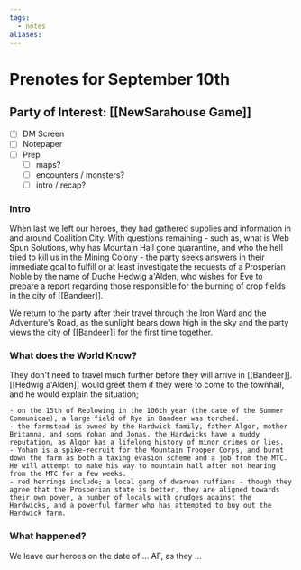 ```yaml
---
tags:
  - notes
aliases:
---
```


# Prenotes for September 10th
## Party of Interest: [[NewSarahouse Game]]
- [ ] DM Screen
- [ ] Notepaper
- [ ] Prep
	- [ ] maps?
	- [ ] encounters / monsters?
	- [ ] intro / recap?

### Intro

When last we left our heroes, they had gathered supplies and information in and around Coalition City. With questions remaining - such as, what is Web Spun Solutions, why has Mountain Hall gone quarantine, and who the hell tried to kill us in the Mining Colony - the party seeks answers in their immediate goal to fulfill or at least investigate the requests of a Prosperian Noble by the name of Duche Hedwig a'Alden, who wishes for Eve to prepare a report regarding those responsible for the burning of crop fields in the city of [[Bandeer]]. 

We return to the party after their travel through the Iron Ward and the Adventure's Road, as the sunlight bears down high in the sky and the party views the city of [[Bandeer]] for the first time together.

### What does the World Know?

They don't need to travel much further before they will arrive in [[Bandeer]]. [[Hedwig a'Alden]] would greet them if they were to come to the townhall, and he would explain the situation;

	- on the 15th of Replowing in the 106th year (the date of the Summer Communicae), a large field of Rye in Bandeer was torched.
	- the farmstead is owned by the Hardwick family, father Algor, mother Britanna, and sons Yohan and Jonas. the Hardwicks have a muddy reputation, as Algor has a lifelong history of minor crimes or lies.
	- Yohan is a spike-recruit for the Mountain Trooper Corps, and burnt down the farm as both a taxing evasion scheme and a job from the MTC. He will attempt to make his way to mountain hall after not hearing from the MTC for a few weeks.
	- red herrings include; a local gang of dwarven ruffians - though they agree that the Prosperian state is better, they are aligned towards their own power, a number of locals with grudges against the Hardwicks, and a powerful farmer who has attempted to buy out the Hardwick farm.
### What happened?


We leave our heroes on the date of ... AF, as they ...